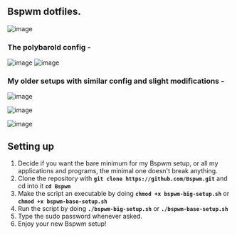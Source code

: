 ## Bspwm dotfiles.

![image](https://user-images.githubusercontent.com/72144072/134498651-9904d7ff-357f-45bd-8f55-ada977628bc4.png)

### The polybarold config -
 
![image](https://user-images.githubusercontent.com/72144072/133924122-84f984b7-0849-4841-9750-2d36d6142647.png)
![image](https://user-images.githubusercontent.com/72144072/133895188-61c9379c-ba03-486e-9328-f77d6aab56d6.png)

### My older setups with similar config and slight modifications -

![image](https://user-images.githubusercontent.com/72144072/133895244-ea5b38d4-e938-48b7-bcfd-1c6045c93159.png)

![image](https://user-images.githubusercontent.com/72144072/133895249-d6aae5a0-8648-45d4-8e99-4e192b0d607c.png)

![image](https://user-images.githubusercontent.com/72144072/133895256-d2084bbb-3928-4682-92bf-c0d75fd5722f.png)

## Setting up 
1. Decide if you want the bare minimum for my Bspwm setup, or all my applications and programs, the minimal one doesn't break anything.
2. Clone the repository with **`git clone https://github.com/Bspwm.git`** and cd into it **`cd Bspwm`**
3. Make the script an executable by doing **`chmod +x bspwm-big-setup.sh`** or **`chmod +x bspwm-base-setup.sh`**
4. Run the script by doing **`./bspwm-big-setup.sh`** or **`./bspwm-base-setup.sh`**
5. Type the sudo password whenever asked.
6. Enjoy your new Bspwm setup!

